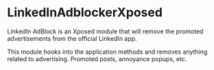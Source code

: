 # LinkedInAdblockerXposed
LinkedIn AdBlock is an Xposed module that will remove the promoted advertisements from the official LinkedIn app. 

This module hooks into the application methods and removes anything related to advertising. Promoted posts, annoyance popups, etc.


